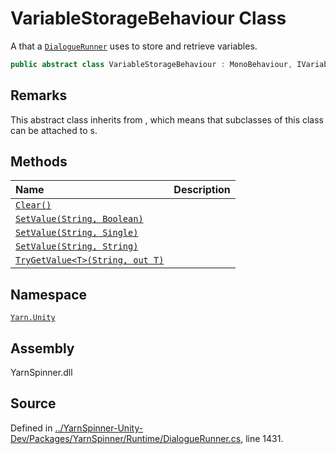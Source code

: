 <!-- This file was generated by a tool. Do not edit this file by hand. -->

# VariableStorageBehaviour Class

A <see cref="!:MonoBehaviour"></see> that a [`DialogueRunner`](/api/csharp/yarn.unity/dialoguerunner.md)
uses to store and retrieve variables.


```csharp
public abstract class VariableStorageBehaviour : MonoBehaviour, IVariableStorage
```
## Remarks

This abstract class inherits from <see cref="!:MonoBehaviour"></see>,
which means that subclasses of this class can be attached to <see cref="!:GameObject"></see>s.




## Methods
|Name|Description|
|:---|:---|
|[`Clear()`](/api/csharp/yarn.unity/variablestoragebehaviour.clear.md)||
|[`SetValue(String, Boolean)`](/api/csharp/yarn.unity/variablestoragebehaviour.setvalue-system.string,system.boolean-.md)||
|[`SetValue(String, Single)`](/api/csharp/yarn.unity/variablestoragebehaviour.setvalue-system.string,system.single-.md)||
|[`SetValue(String, String)`](/api/csharp/yarn.unity/variablestoragebehaviour.setvalue-system.string,system.string-.md)||
|[`TryGetValue<T>(String, out T)`](/api/csharp/yarn.unity/variablestoragebehaviour.trygetvalue--1-system.string,--0@-.md)||
## Namespace
[`Yarn.Unity`](/api/csharp/yarn.unity/README.md)

## Assembly
YarnSpinner.dll

## Source
Defined in [../YarnSpinner-Unity-Dev/Packages/YarnSpinner/Runtime/DialogueRunner.cs](https://github.com/YarnSpinnerTool/YarnSpinner-Unity//blob/develop/Runtime/DialogueRunner.cs#L1431), line 1431.
